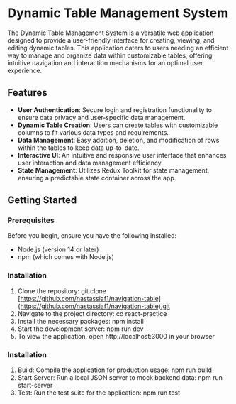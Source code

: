 # Dynamic Table Management System

The Dynamic Table Management System is a versatile web application designed to provide a user-friendly interface for creating, viewing, and editing dynamic tables. This application caters to users needing an efficient way to manage and organize data within customizable tables, offering intuitive navigation and interaction mechanisms for an optimal user experience.

## Features

- **User Authentication**: Secure login and registration functionality to ensure data privacy and user-specific data management.
- **Dynamic Table Creation**: Users can create tables with customizable columns to fit various data types and requirements.
- **Data Management**: Easy addition, deletion, and modification of rows within the tables to keep data up-to-date.
- **Interactive UI**: An intuitive and responsive user interface that enhances user interaction and data management efficiency.
- **State Management**: Utilizes Redux Toolkit for state management, ensuring a predictable state container across the app.

## Getting Started

### Prerequisites

Before you begin, ensure you have the following installed:
- Node.js (version 14 or later)
- npm (which comes with Node.js)

### Installation

1. Clone the repository:
    git clone [https://github.com/nastassiaf1/navigation-table](https://github.com/nastassiaf1/navigation-table).git
2. Navigate to the project directory:
    cd react-practice
3. Install the necessary packages:
    npm install
4. Start the development server:
    npm run dev
5. To view the application, open http://localhost:3000 in your browser

### Installation

1. Build: Compile the application for production usage:
    npm run build
2. Start Server: Run a local JSON server to mock backend data:
    npm run start-server
3. Test: Run the test suite for the application:
    npm run test
